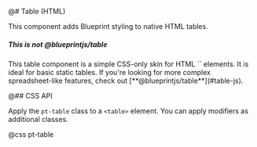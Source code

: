 @# Table (HTML)

This component adds Blueprint styling to native HTML tables.

<div class="pt-callout pt-intent-primary pt-icon-info-sign">
    <h5>This is not @blueprintjs/table</h5>
    This table component is a simple CSS-only skin for HTML `<table>` elements.
    It is ideal for basic static tables. If you're looking for more complex
    spreadsheet-like features, check out [**@blueprintjs/table**](#table-js).
</div>

@## CSS API

Apply the `pt-table` class to a `<table>` element. You can apply modifiers as additional classes.

@css pt-table

